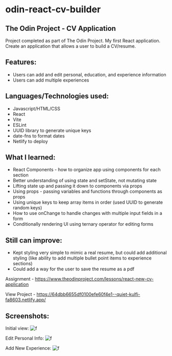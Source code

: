 # odin-react-cv-builder
## The Odin Project - CV Application

Project completed as part of The Odin Project. My first React application. Create an application that allows a user to build a CV/resume.

## Features:
 - Users can add and edit personal, education, and experience information
 - Users can add multiple experiences

## Languages/Technologies used:
 - Javascript/HTML/CSS
 - React
 - Vite
 - ESLint
 - UUID library to generate unique keys
 - date-fns to format dates
 - Netlify to deploy

## What I learned:
 - React Components - how to organize app using components for each section
 - Better understanding of using state and setState, not mutating state
 - Lifting state up and passing it down to components via props
 - Using props - passing variables and functions through components as props
 - Using unique keys to keep array items in order (used UUID to generate random keys)
 - How to use onChange to handle changes with multiple input fields in a form
 - Conditionally rendering UI using ternary operator for editing forms
 
## Still can improve:
 - Kept styling very simple to mimic a real resume, but could add additional styling (like ability to add multiple bullet point items to experience sections)
 - Could add a way for the user to save the resume as a pdf

Assignment - https://www.theodinproject.com/lessons/react-new-cv-application

View Project - https://64dbb6655df0100efe60f4e1--quiet-kulfi-fa8603.netlify.app/

## Screenshots:
Initial view:
![f](https://user-images.githubusercontent.com/97067689/260787572-c516ff66-97bc-45d8-89a8-78d0f7dd7a8f.png)

Edit Personal Info:
![f](https://user-images.githubusercontent.com/97067689/260787907-c2ddaf79-ae7f-4ec4-a480-f2757b9827c9.png)

Add New Experience:
![f](https://user-images.githubusercontent.com/97067689/260788100-b405dfba-60e7-4be8-9a5c-949270a8058c.png)